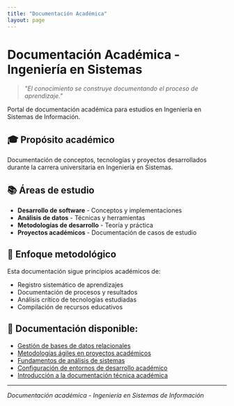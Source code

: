 ```yaml
---
title: "Documentación Académica"
layout: page
---
```


# Documentación Académica - Ingeniería en Sistemas

> _"El conocimiento se construye documentando el proceso de aprendizaje."_

Portal de documentación académica para estudios en Ingeniería en Sistemas de Información.

## 🎓 Propósito académico

Documentación de conceptos, tecnologías y proyectos desarrollados durante la carrera universitaria en Ingeniería en Sistemas.

## 📚 Áreas de estudio

- **Desarrollo de software** - Conceptos y implementaciones
- **Análisis de datos** - Técnicas y herramientas
- **Metodologías de desarrollo** - Teoría y práctica
- **Proyectos académicos** - Documentación de casos de estudio

## 🔬 Enfoque metodológico

Esta documentación sigue principios académicos de:

- Registro sistemático de aprendizajes
- Documentación de procesos y resultados
- Análisis crítico de tecnologías estudiadas
- Compilación de recursos educativos

## 📖 **Documentación disponible:**

- [Gestión de bases de datos relacionales](/skills-github-pages/2025/08/10/bases-datos.html)
- [Metodologías ágiles en proyectos académicos](/skills-github-pages/2025/08/09/metodologias-agiles.html)
- [Fundamentos de análisis de sistemas](/skills-github-pages/2025/08/08/analisis-sistemas.html)
- [Configuración de entornos de desarrollo académico](/skills-github-pages/2025/08/07/entorno-academico.html)
- [Introducción a la documentación técnica académica](/skills-github-pages/2025/08/06/documentacion-academica.html)

---

_Documentación académica - Ingeniería en Sistemas de Información_
